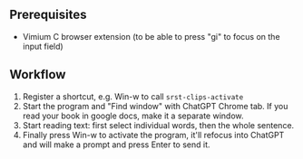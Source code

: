 ## Prerequisites

- Vimium C browser extension (to be able to press "gi" to focus on the input field)

## Workflow

1. Register a shortcut, e.g. Win-w to call `srst-clips-activate`
2. Start the program and "Find window" with ChatGPT Chrome tab.
   If you read your book in google docs, make it a separate window.
3. Start reading text: first select individual words, then the whole sentence.
4. Finally press Win-w to activate the program, it'll refocus into ChatGPT and will
   make a prompt and press Enter to send it.